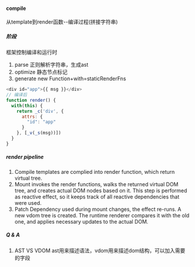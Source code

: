 #### compile
从template到render函数--编译过程(拼接字符串)

##### 阶段
框架控制编译和运行时
1. parse 正则解析字符串，生成ast
2. optimize 静态节点标记
3. generate new Function+with=staticRenderFns

```js
<div id="app">{{ msg }}</div>
// 编译后
function render() {
  with(this) {
    return _c('div', {
      attrs: {
        "id": "app"
      }
    }, [_v(_s(msg))])
  }
}
```

##### render pipeline
1. Compile
templates are complied into render function, which return virtual tree.
2. Mount 
invokes the render functions, walks the returned virtual DOM tree, and creates actual DOM nodes based on it. This step is performed as reactive effect, so it keeps track of all reactive dependencies that were used.
3. Patch
Dependency used during mount changes, the effect re-runs. A new vdom tree is created. The runtime renderer compares it with the old one, and applies necessary updates to the actual DOM.


##### Q & A
1. AST VS VDOM
ast用来描述语法，vdom用来描述dom结构，可以加入需要的字段


